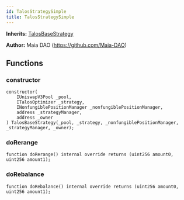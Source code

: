 ```yaml
---
id: TalosStrategySimple
title: TalosStrategySimple
---
```


**Inherits:**
[TalosBaseStrategy](/talos/base/TalosBaseStrategy.sol/abstract.TalosBaseStrategy.md)

**Author:**
Maia DAO (https://github.com/Maia-DAO)


## Functions
### constructor


```solidity
constructor(
    IUniswapV3Pool _pool,
    ITalosOptimizer _strategy,
    INonfungiblePositionManager _nonfungiblePositionManager,
    address _strategyManager,
    address _owner
) TalosBaseStrategy(_pool, _strategy, _nonfungiblePositionManager, _strategyManager, _owner);
```

### doRerange


```solidity
function doRerange() internal override returns (uint256 amount0, uint256 amount1);
```

### doRebalance


```solidity
function doRebalance() internal override returns (uint256 amount0, uint256 amount1);
```

